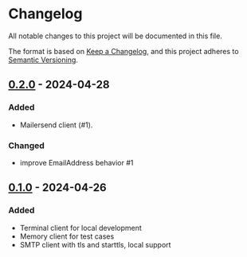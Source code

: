 # Changelog

All notable changes to this project will be documented in this file.

The format is based on [Keep a Changelog](https://keepachangelog.com/en/1.1.0/),
and this project adheres to [Semantic Versioning](https://semver.org/spec/v2.0.0.html).


## [0.2.0] - 2024-04-28

### Added

- Mailersend client (#1).

### Changed

- improve EmailAddress behavior #1



## [0.1.0] - 2024-04-26

### Added

- Terminal client for local development
- Memory client for test cases
- SMTP client with tls and starttls, local support




[unreleased]: https://github.com/amritghimire/email-clients/compare/v0.2.0...HEAD
[0.2.0]: https://github.com/amritghimire/email-clients/compare/v0.1.0...v0.2.0
[0.1.0]: https://github.com/amritghimire/email-clients/releases/tag/v0.1.0
